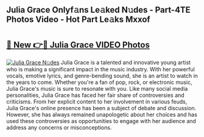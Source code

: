 ## Julia Grace Onlyf𝚊ns Le𝚊ked N𝚞des - Part-4TE Photos Video - Hot Part Le𝚊ks Mxxof

# <h2><a href="http://ab81482.deff.icu/?id=Julia+Grace">🔗 New 👉🔴 Julia Grace VIDEO Photos</a></h2>

[![Julia Grace N𝚞des](https://i.imgur.com/rIISA9y.gif)](http://ab81482.deff.icu/?id=Julia+Grace)
Julia Grace is a talented and innovative young artist who is making a significant impact in the music industry. With her powerful vocals, emotive lyrics, and genre-bending sound, she is an artist to watch in the years to come. Whether you're a fan of pop, rock, or electronic music, Julia Grace's music is sure to resonate with you. Like many social media personalities, Julia Grace has faced her fair share of controversies and criticisms. From her explicit content to her involvement in various feuds, Julia Grace's online presence has been a subject of debate and discussion. However, she has always remained unapologetic about her choices and has used these controversies as opportunities to engage with her audience and address any concerns or misconceptions.
